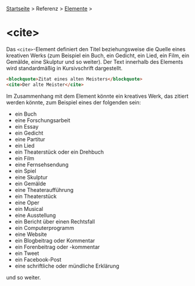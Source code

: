 [Startseite](../../../../) > Referenz > [Elemente](../Elemente_Alphabetisch.md) >

# \<cite>

Das `<cite>`-Element definiert den Titel beziehungsweise die Quelle eines kreativen Werks (zum Beispiel ein Buch, ein Gedicht, ein Lied, ein Film, ein Gemälde, eine Skulptur und so weiter). Der Text innerhalb des Elements wird standardmäßig in Kursivschrift dargestellt.

```html
<blockquote>Zitat eines alten Meisters</blockquote>
<cite>Der alte Meister</cite>
```

Im Zusammenhang mit dem Element könnte ein kreatives Werk, das zitiert werden könnte, zum Beispiel eines der folgenden sein:

- ein Buch
- eine Forschungsarbeit
- ein Essay
- ein Gedicht
- eine Partitur
- ein Lied
- ein Theaterstück oder ein Drehbuch
- ein Film
- eine Fernsehsendung
- ein Spiel
- eine Skulptur
- ein Gemälde
- eine Theateraufführung
- ein Theaterstück
- eine Oper
- ein Musical
- eine Ausstellung
- ein Bericht über einen Rechtsfall
- ein Computerprogramm
- eine Website
- ein Blogbeitrag oder Kommentar
- ein Forenbeitrag oder -kommentar
- ein Tweet
- ein Facebook-Post
- eine schriftliche oder mündliche Erklärung

und so weiter.
